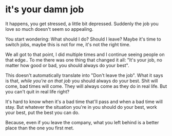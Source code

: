 
# it's your damn job

It happens, you get stressed, a little bit depressed.
Suddenly the job you love so much doesn't seem so appealing.

You start wondering: What should I do? Should I leave? Maybe it's time to switch jobs, maybe this is not for me, it's not the right time.

We all got to that point, I did multiple times and I continue seeing people on that edge..
To me there was one thing that changed it all: "It's your job, no  matter how good or bad, you should always do your best".

This doesn't automatically translate into "Don't leave the job". What it says is that, _while you're on that job_ you should always do your best.
Shit will come, bad times will come. They will always come as they do in real life. But you can't quit in real life right?

It's hard to know when it's a bad time that'll pass and when a bad time will stay. But whatever the situation you're in you should do your best, work your best, put the best you can do.

Because, even if you leave the company, what you left behind is a better place than the one you first met.

